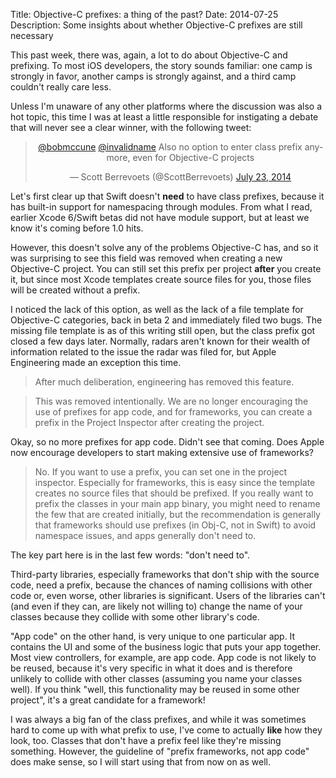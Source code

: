 Title: Objective-C prefixes: a thing of the past?
Date: 2014-07-25
Description: Some insights about whether Objective-C prefixes are still necessary


This past week, there was, again, a lot to do about Objective-C and prefixing. To most iOS developers, the story sounds familiar: one camp is strongly in favor, another camps is strongly against, and a third camp couldn't really care less.

Unless I'm unaware of any other platforms where the discussion was also a hot topic, this time I was at least a little responsible for instigating a debate that will never see a clear winner, with the following tweet:

<blockquote class="twitter-tweet" lang="en" align="center"><p><a href="https://twitter.com/bobmccune">@bobmccune</a> <a href="https://twitter.com/invalidname">@invalidname</a> Also no option to enter class prefix anymore, even for Objective-C projects</p>&mdash; Scott Berrevoets (@ScottBerrevoets) <a href="https://twitter.com/ScottBerrevoets/statuses/492012762940588033">July 23, 2014</a></blockquote>
<script async src="//platform.twitter.com/widgets.js" charset="utf-8"></script>


Let's first clear up that Swift doesn't **need** to have class prefixes, because it has built-in support for namespacing through modules. From what I read, earlier Xcode 6/Swift betas did not have module support, but at least we know it's coming before 1.0 hits.

However, this doesn't solve any of the problems Objective-C has, and so it was surprising to see this field was removed when creating a new Objective-C project. You can still set this prefix per project **after** you create it, but since most Xcode templates create source files for you, those files will be created without a prefix.

I noticed the lack of this option, as well as the lack of a file template for Objective-C categories, back in beta 2 and immediately filed two bugs. The missing file template is as of this writing still open, but the class prefix got closed a few days later. Normally, radars aren't known for their wealth of information related to the issue the radar was filed for, but Apple Engineering made an exception this time.

> After much deliberation, engineering has removed this feature.

> This was removed intentionally. We are no longer encouraging the use of prefixes for app code, and for frameworks, you can create a prefix in the Project Inspector after creating the project.

Okay, so no more prefixes for app code. Didn't see that coming. Does Apple now encourage developers to start making extensive use of frameworks?

> No. If you want to use a prefix, you can set one in the project inspector. Especially for frameworks, this is easy since the template creates no source files that should be prefixed. If you really want to prefix the classes in your main app binary, you might need to rename the few that are created initially, but the recommendation is generally that frameworks should use prefixes (in Obj-C, not in Swift) to avoid namespace issues, and apps generally don't need to.

The key part here is in the last few words: "don't need to".

Third-party libraries, especially frameworks that don't ship with the source code, need a prefix, because the chances of naming collisions with other code or, even worse, other libraries is significant. Users of the libraries can't (and even if they can, are likely not willing to) change the name of your classes because they collide with some other library's code.

"App code" on the other hand, is very unique to one particular app. It contains the UI and some of the business logic that puts your app together. Most view controllers, for example, are app code. App code is not likely to be reused, because it's very specific in what it does and is therefore unlikely to collide with other classes (assuming you name your classes well). If you think "well, this functionality may be reused in some other project", it's a great candidate for a framework!

I was always a big fan of the class prefixes, and while it was sometimes hard to come up with what prefix to use, I've come to actually **like** how they look, too. Classes that don't have a prefix feel like they're missing something. However, the guideline of "prefix frameworks, not app code" does make sense, so I will start using that from now on as well.
